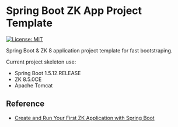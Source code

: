 # Spring Boot ZK App Project Template
[![License: MIT](https://img.shields.io/badge/License-MIT-blue.svg)](/LICENSE)

Spring Boot & ZK 8 application project template for fast bootstraping.

Current project skeleton use:
- Spring Boot 1.5.12.RELEASE
- ZK 8.5.0CE
- Apache Tomcat

## Reference
- [Create and Run Your First ZK Application with Spring Boot](https://www.zkoss.org/wiki/ZK%20Installation%20Guide/Quick%20Start/Create%20and%20Run%20Your%20First%20ZK%20Application%20with%20Spring%20Boot)
